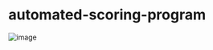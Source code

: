 # automated-scoring-program
![image](https://user-images.githubusercontent.com/33284406/236451464-3841fa33-f363-4b77-b26f-d5492c6f222b.png)
